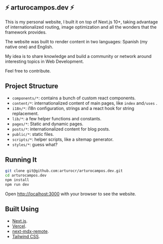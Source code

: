 ## ⚡️ arturocampos.dev ⚡️

This is my personal website, I built it on top of Next.js 10+, taking advantage of internationalized routing, image optimization and all the wonders that the framework provides.

The website was built to render content in two languages: Spanish (my native one) and English.

My idea is to share knowledge and build a community or network around interesting topics in Web Development.

Feel free to contribute.

## Project Structure

- `components/*`: contains a bunch of custom react components.
- `content/*`: internationalized content of main pages, like `index` and`/uses` .
- `i18n/*`: i18n configuration, strings and a react hook for string replacement.
- `lib/*`: a few helper functions and constants.
- `pages/*`: Static and dynamic pages.
- `posts/*`: internationalized content for blog posts.
- `public/*`: static files.
- `scripts/*`: helper scripts, like a sitemap generator.
- `styles/*`: guess what?

## Running It

```bash
git clone git@github.com:arturocr/arturocampos.dev.git
cd arturocampos.dev
npm install
npm run dev
```

Open [http://localhost:3000](http://localhost:3000) with your browser to see the website.

## Built Using

- [Next.js](https://nextjs.org).
- [Vercel](https://vercel.com).
- [next-mdx-remote](https://github.com/hashicorp/next-mdx-remote).
- [Tailwind CSS](https://tailwindcss.com/).
